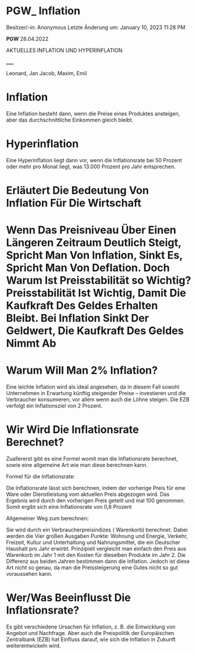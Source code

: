 # PGW_ Inflation

Besitzer/-in: Anonymous
Letzte Änderung um: January 10, 2023 11:28 PM

**PGW** 28.04.2022

AKTUELLES
INFLATION UND HYPERINFLATION

**___**

Leonard, Jan Jacob, Maxim, Emil

#


# Inflation

Eine Inflation besteht dann, wenn die Preise eines Produktes ansteigen, aber das durchschnittliche Einkommen gleich bleibt.

# Hyperinflation

Eine Hyperinflation liegt dann vor, wenn die Inflationsrate bei 50 Prozent oder mehr pro Monat liegt, was 13.000 Prozent pro Jahr entsprechen.

# Erläutert Die Bedeutung Von Inflation Für Die Wirtschaft

# Wenn Das Preisniveau Über Einen Längeren Zeitraum Deutlich Steigt, Spricht Man Von Inflation, Sinkt Es, Spricht Man Von Deflation. Doch Warum Ist Preisstabilität so Wichtig? Preisstabilität Ist Wichtig, Damit Die Kaufkraft Des Geldes Erhalten Bleibt. Bei Inflation Sinkt Der Geldwert, Die Kaufkraft Des Geldes Nimmt Ab

# Warum Will Man 2% Inflation?

Eine leichte Inflation wird als ideal angesehen, da in diesem Fall sowohl Unternehmen in Erwartung künftig steigender Preise – investieren und die Verbraucher konsumieren, vor allem wenn auch die Löhne steigen. Die EZB verfolgt ein Inflationsziel von 2 Prozent.

#


# Wir Wird Die Inflationsrate Berechnet?

Zuallererst gibt es eine Formel womit man die Inflationsrate berechnet, sowie eine allgemeine Art wie man diese berechnen kann.

Formel für die Inflationsrate:

Die Inflationsrate lässt sich berechnen, indem der vorherige Preis für eine Ware oder Dienstleistung vom aktuellen Preis abgezogen wird. Das Ergebnis wird durch den vorherigen Preis geteilt und mal 100 genommen. Somit ergibt sich eine Inflationsrate von 0,8 Prozent

Allgemeiner Weg zum berechnen:

Sie wird durch ein Verbraucherpreisindizes ( Warenkorb) berechnet. Dabei werden die Vier großen Ausgaben Punkte: Wohnung und Energie, Verkehr, Freizeit, Kultur und Unterhaltung und Nahrungsmittel, die ein Deutscher Haushalt pro Jahr erwirbt. Prinzipiell vergleicht man einfach den Preis aus Warenkorb im Jahr 1 mit den Kosten für dieselben Produkte im Jahr 2. Die Differenz aus beiden Jahren bestimmen dann die Inflation. Jedoch ist diese Art nicht so genau, da man die Preissteigerung eine Gutes nicht so gut voraussehen kann.

# Wer/Was Beeinflusst Die Inflationsrate?

Es gibt verschiedene Ursachen für Inflation, z. B. die Entwicklung von Angebot und Nachfrage. Aber auch die Preispolitik der Europäischen Zentralbank (EZB) hat Einfluss darauf, wie sich die Inflation in Zukunft weiterentwickeln wird.